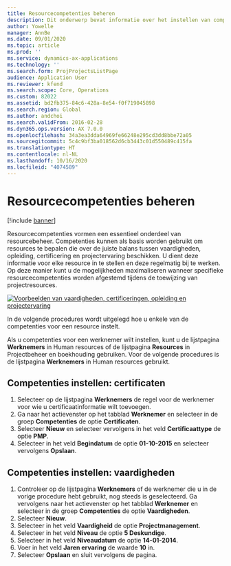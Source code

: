 ```yaml
---
title: Resourcecompetenties beheren
description: Dit onderwerp bevat informatie over het instellen van competenties voor projectresources.
author: Yowelle
manager: AnnBe
ms.date: 09/01/2020
ms.topic: article
ms.prod: ''
ms.service: dynamics-ax-applications
ms.technology: ''
ms.search.form: ProjProjectsListPage
audience: Application User
ms.reviewer: kfend
ms.search.scope: Core, Operations
ms.custom: 82022
ms.assetid: bd2fb375-84c6-428a-8e54-f0f719045898
ms.search.region: Global
ms.author: andchoi
ms.search.validFrom: 2016-02-28
ms.dyn365.ops.version: AX 7.0.0
ms.openlocfilehash: 34a3ea3dda64969fe66248e295cd3dd8bbe72a05
ms.sourcegitcommit: 5c4c9bf3ba018562d6cb3443c01d550489c415fa
ms.translationtype: HT
ms.contentlocale: nl-NL
ms.lasthandoff: 10/16/2020
ms.locfileid: "4074589"
---
```

# <a name="manage-resource-competencies"></a>Resourcecompetenties beheren

[!include [banner](../includes/banner.md)]

Resourcecompetenties vormen een essentieel onderdeel van resourcebeheer. Competenties kunnen als basis worden gebruikt om resources te bepalen die over de juiste balans tussen vaardigheden, opleiding, certificering en projectervaring beschikken. U dient deze informatie voor elke resource in te stellen en deze regelmatig bij te werken. Op deze manier kunt u de mogelijkheden maximaliseren wanneer specifieke resourcecompetenties worden afgestemd tijdens de toewijzing van projectresources.

[![Voorbeelden van vaardigheden, certificeringen, opleiding en projectervaring](./media/projectresourcing06-1024x383.jpg)](./media/projectresourcing06.jpg)

In de volgende procedures wordt uitgelegd hoe u enkele van de competenties voor een resource instelt.

Als u competenties voor een werknemer wilt instellen, kunt u de lijstpagina **Werknemers** in Human resources of de lijstpagina **Resources** in Projectbeheer en boekhouding gebruiken. Voor de volgende procedures is de lijstpagina **Werknemers** in Human resources gebruikt.

## <a name="set-up-competencies-certificates"></a>Competenties instellen: certificaten

1. Selecteer op de lijstpagina **Werknemers** de regel voor de werknemer voor wie u certificaatinformatie wilt toevoegen.
2. Ga naar het actievenster op het tabblad **Werknemer** en selecteer in de groep **Competenties** de optie **Certificaten**.
3. Selecteer **Nieuw** en selecteer vervolgens in het veld **Certificaattype** de optie **PMP**.
4. Selecteer in het veld **Begindatum** de optie **01-10-2015** en selecteer vervolgens **Opslaan**.

## <a name="set-up-competencies-skills"></a>Competenties instellen: vaardigheden

1. Controleer op de lijstpagina **Werknemers** of de werknemer die u in de vorige procedure hebt gebruikt, nog steeds is geselecteerd. Ga vervolgens naar het actievenster op het tabblad **Werknemer** en selecteer in de groep **Competenties** de optie **Vaardigheden**.
2. Selecteer **Nieuw**.
3. Selecteer in het veld **Vaardigheid** de optie **Projectmanagement**.
4. Selecteer in het veld **Niveau** de optie **5 Deskundige**.
5. Selecteer in het veld **Niveaudatum** de optie **14-01-2014**.
6. Voer in het veld **Jaren ervaring** de waarde **10** in.
7. Selecteer **Opslaan** en sluit vervolgens de pagina.

